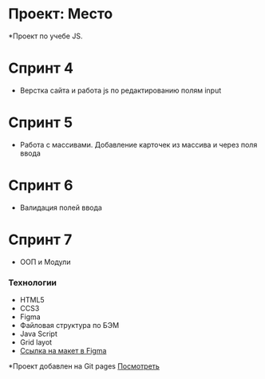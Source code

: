 # Проект: Место

\*Проект по учебе JS. 

# Спринт 4 
- Верстка сайта и работа js по редактированию полям input

# Спринт 5 
- Работа с массивами. Добавление карточек из массива и через поля ввода

# Спринт 6 
- Валидация полей ввода

# Спринт 7
 - ООП и Модули
 
### Технологии
- HTML5
- CCS3
- Figma
- Файловая структура по БЭМ
- Java Script
- Grid layot
- [Ссылка на макет в Figma](https://www.figma.com/file/2cn9N9jSkmxD84oJik7xL7/JavaScript.-Sprint-4?node-id=0%3A1)

\*Проект добавлен на Git pages [Посмотреть](https://ww228ww.github.io/mesto/)
